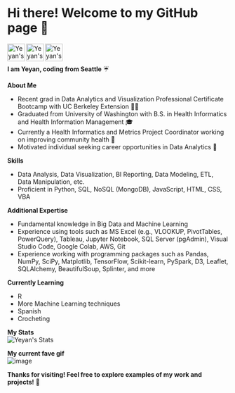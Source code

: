 # Hi there! Welcome to my GitHub page 👋

  <a href="https://www.linkedin.com/in/yeyan-wang/">
    <img align="left" alt="Yeyan's Linkedin" width="40px" 
  src="https://img.icons8.com/fluency/48/linkedin.png" />
  </a>

  <a href="https://public.tableau.com/app/profile/yeyan.wang4564">
    <img align="left" alt="Yeyan's Tableau" width="40px"
  src="https://img.icons8.com/color/48/tableau-software.png">
  </a>

  <a href="CV/Resume.pdf">
    <img align="left" alt="Yeyan's CV" width="40px" 
  src="https://img.icons8.com/dotty/80/resume.png" />
  </a>    
 
<br><br>

**I am Yeyan, coding from Seattle** ☔

**About Me**
- Recent grad in Data Analytics and Visualization Professional Certificate Bootcamp with UC Berkeley Extension 👩‍💻
- Graduated from University of Washington with B.S. in Health Informatics and Health Information Management 🎓
- Currently a Health Informatics and Metrics Project Coordinator working on improving community health 💼
- Motivated individual seeking career opportunities in Data Analytics 👐

**Skills**
- Data Analysis, Data Visualization, BI Reporting, Data Modeling, ETL, Data Manipulation, etc.
- Proficient in Python, SQL, NoSQL (MongoDB), JavaScript, HTML, CSS, VBA

**Additional Expertise**
- Fundamental knowledge in Big Data and Machine Learning
- Experience using tools such as MS Excel (e.g., VLOOKUP, PivotTables, PowerQuery), Tableau, Jupyter Notebook, SQL Server (pgAdmin), Visual Studio Code, Google Colab, AWS, Git
- Experience working with programming packages such as Pandas, NumPy, SciPy, Matplotlib, TensorFlow, Scikit-learn, PySpark, D3, Leaflet, SQLAlchemy, BeautifulSoup, Splinter, and more

**Currently Learning**
- R
- More Machine Learning techniques
- Spanish
- Crocheting

**My Stats**    
  ![Yeyan's Stats](https://github-readme-stats.vercel.app/api?username=yeyanwang&show_icons=true)

**My current fave gif**
<br>
  ![image](https://media.giphy.com/media/cFkiFMDg3iFoI/giphy.gif)
 

**Thanks for visiting! Feel free to explore examples of my work and projects!** 🤗
